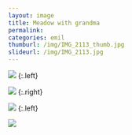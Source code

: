 ```yaml
---
layout: image
title: Meadow with grandma
permalink: 
categories: emil
thumburl: /img/IMG_2113_thumb.jpg
slideurl: /img/IMG_2113.jpg 
---
```

![](/img/IMG_2113.jpg)
{:.left}

![](/img/IMG_2109.jpg)
{:.right}

![](/img/IMG_2115.jpg)
{:.left}

![](/img/IMG_2126.jpg)


